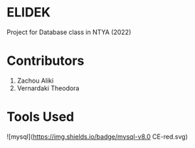 # ELIDEK
Project for Database class in NTYA (2022)
# Contributors
1. Zachou Aliki
2. Vernardaki Theodora
# Tools Used
![mysql](https://img.shields.io/badge/mysql-v8.0 CE-red.svg)
